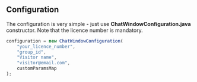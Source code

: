 ## Configuration

The configuration is very simple - just use **ChatWindowConfiguration.java** constructor. Note that the licence number is mandatory.

```js
configuration = new ChatWindowConfiguration(
	"your_licence_number", 
	"group_id", 
	"Visitor name", 
	"visitor@email.com", 
	customParamsMap
);
```
